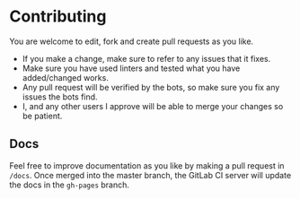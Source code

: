 # Contributing

You are welcome to edit, fork and create pull requests as you like.

- If you make a change, make sure to refer to any issues that it fixes.
- Make sure you have used linters and tested what you have added/changed
  works.
- Any pull request will be verified by the bots, so make sure you fix any
  issues the bots find.
- I, and any other users I approve will be able to merge your changes so
  be patient.

## Docs

Feel free to improve documentation as you like by making a pull request in
 `/docs`. Once merged into the master branch, the GitLab CI server will update the
 docs in the `gh-pages` branch.

